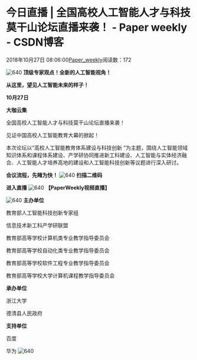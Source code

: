 # 今日直播 | 全国高校人工智能人才与科技莫干山论坛直播来袭！ - Paper weekly - CSDN博客





2018年10月27日 08:06:00[Paper_weekly](https://me.csdn.net/c9Yv2cf9I06K2A9E)阅读数：172








![640](https://ss.csdn.net/p?https://mmbiz.qpic.cn/mmbiz_jpg/f38denhjUDJw6GK7duJVNTzWAnZB0KXmlSticrUiaPVQqzTSPe8kA7ty3venzML0l5XW4Nf67muCbvmtnMgzmk0g/640)
**顶级专家观点！全新的人工智能视角！**

**从这里，望见人工智能未来的样子！**

**10月27日**

**大咖云集**


全国高校人工智能人才与科技莫干山论坛直播来袭！

见证中国高校人工智能教育大幕的掀起！

本次论坛以“高校人工智能教育体系建设与科技创新 ”为主题，围绕人工智能领域知识体系和课程体系建设、产学研协同推进新工科建设、人工智能与实体经济融合、人工智能人才培养高地的建设和人工智能科技创新等议题进行深入研讨。


**会议流程，先睹为快！**
![640](https://ss.csdn.net/p?https://mmbiz.qpic.cn/mmbiz_jpg/f38denhjUDJw6GK7duJVNTzWAnZB0KXmP0xF5UDlSsJvlCCCrRgbGTdEdBCY6s26QnuLJXjRNibWib1cA2T2usxg/640)
**扫描二维码**

**进入直播**
![640](https://ss.csdn.net/p?https://mmbiz.qpic.cn/mmbiz_jpg/f38denhjUDJw6GK7duJVNTzWAnZB0KXmguZWmJlMbIiasWtrFwJiaQN48bEB1gRL77YlDJps5MeFQ2DttNT0TvAQ/640)
**【PaperWeekly视频直播】**

![640](https://ss.csdn.net/p?https://mmbiz.qpic.cn/mmbiz_png/f38denhjUDJw6GK7duJVNTzWAnZB0KXmIPFYiclMhW18WxEWkmu7aTT3MTnqgCLNJWf6XUiaAOrbhicOsuEITORkQ/640)
**主办单位**

教育部人工智能科技创新专家组

信息技术新工科产学研联盟

教育部高等学校计算机类专业教学指导委员会

教育部高等学校自动化类专业教学指导委员会

教育部高等学校软件工程专业教学指导委员会

教育部高等学校大学计算机课程教学指导委员会

**承办单位**

浙江大学

德清县人民政府

**支持单位**

百度

华为
![640](https://ss.csdn.net/p?https://mmbiz.qpic.cn/mmbiz_png/f38denhjUDJw6GK7duJVNTzWAnZB0KXmQlOWHGgXG2N0SzpF9XMPKnL1PVGYnZG5KFwiaKxyjwBIQIR7aOIaBYw/640)



